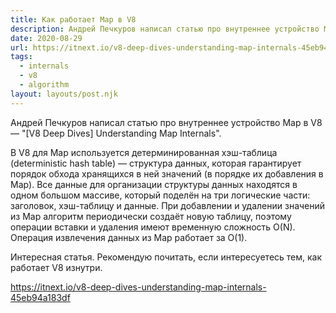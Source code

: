 ```yaml
---
title: Как работает Map в V8
description: Андрей Печкуров написал статью про внутреннее устройство Map в V8
date: 2020-08-29
url: https://itnext.io/v8-deep-dives-understanding-map-internals-45eb94a183df
tags:
  - internals
  - v8
  - algorithm
layout: layouts/post.njk
---
```

Андрей Печкуров написал статью про внутреннее устройство Map в V8 — "[V8 Deep Dives] Understanding Map Internals".

В V8 для Map используется детерминированная хэш-таблица (deterministic hash table) — структура данных, которая гарантирует порядок обхода хранящихся в ней значений (в порядке их добавления в Map). Все данные для организации структуры данных находятся в одном большом массиве, который поделён на три логические части: заголовок, хэш-таблицу и данные. При добавлении и удалении значений из Map алгоритм периодически создаёт новую таблицу, поэтому операции вставки и удаления имеют временную сложность O(N). Операция извлечения данных из Map работает за O(1).

Интересная статья. Рекомендую почитать, если интересуетесь тем, как работает V8 изнутри.

https://itnext.io/v8-deep-dives-understanding-map-internals-45eb94a183df
